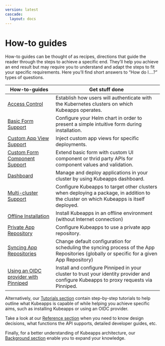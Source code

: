 ```yaml
---
version: latest
cascade:
  layout: docs
---
```


# How-to guides

How-to guides can be thought of as recipes, directions that guide the reader through the steps to achieve a specific end. They’ll help you achieve an end result but may require you to understand and adapt the steps to fit your specific requirements. Here you’ll find short answers to “How do I….?” types of questions.

| How-to-guides                                                                          | Get stuff done                                                                                                                            |
| -------------------------------------------------------------------------------------- | ----------------------------------------------------------------------------------------------------------------------------------------- |
| [Access Control](./access-control.md)                                                  | Establish how users will authenticate with the Kubernetes clusters on which Kubeapps operates.                                            |
| [Basic Form Support](./basic-form-support.md)                                          | Configure your Helm chart in order to present a simple intuitive form during installation.                                                |
| [Custom App View Support](./custom-app-view-support.md)                                | Inject custom app views for specific deployments.                                                                                         |
| [Custom Form Component Support](./custom-form-component-support.md)                    | Extend basic form with custom UI component or thrid party APIs for component values and validation.                                       |
| [Dashboard](./dashboard.md)                                                            | Manage and deploy applications in your cluster by using Kubeapps dashboard.                                                               |
| [Multi-cluster Support](./deploying-to-multiple-clusters.md)                           | Configure Kubeapps to target other clusters when deploying a package, in addition to the cluster on which Kubeapps is itself deployed.    |
| [Offline Installation](./offline-installation.md)                                      | Install Kubeapps in an offline environment (without Internet connection)                                                                  |
| [Private App Repository](./private-app-repository.md)                                  | Configure Kubeapps to use a private app repository.                                                                                       |
| [Syncing App Repositories](./syncing-apprepository-webhook.md)                         | Change default configuration for scheduling the syncing process of the App Repositories (globally or specific for a given App Repository) |
| [Using an OIDC provider with Pinniped](./OIDC/using-an-OIDC-provider-with-pinniped.md) | Install and configure Pinniped in your cluster to trust your identity provider and configure Kubeapps to proxy requests via Pinniped.     |

Alternatively, our [Tutorials section](../tutorials/README.md) contain step-by-step tutorials to help outline what Kubeapps is capable of while helping you achieve specific aims, such as installing Kubeapps or using an OIDC provider.

Take a look at our [Reference section](../reference/README.md) when you need to know design decisions, what functions the API supports, detailed developer guides, etc.

Finally, for a better understanding of Kubeapps architecture, our [Background section](../background/README.md) enable you to expand your knowledge.
